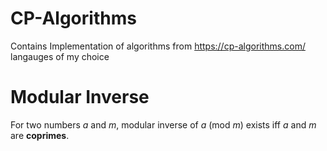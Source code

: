 # CP-Algorithms
Contains Implementation of algorithms from https://cp-algorithms.com/ langauges of my choice

# Modular Inverse
For two numbers _a_ and _m_, modular inverse of *a* (mod *m*) exists iff _a_ and _m_ are **coprimes**.
